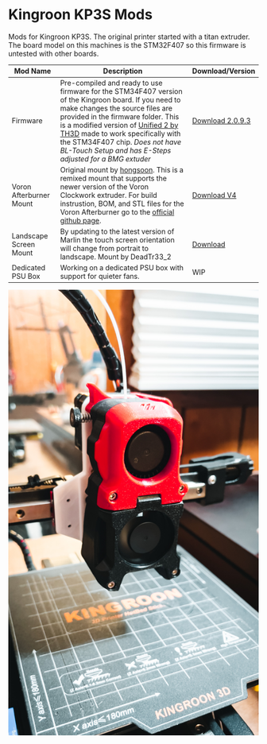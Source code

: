 # Kingroon KP3S Mods

Mods for Kingroon KP3S. The original printer started with a titan extruder. The board model on this machines is the STM32F407 so this firmware is untested with other boards.

|Mod Name   |Description  |Download/Version   |
|        ---|            ---|---|
|Firmware   |Pre-compiled and ready to use firmware for the STM34F407 version of the Kingroon board. If you need to make changes the source files are provided in the firmware folder. This is a modified version of [Unified 2 by TH3D](https://www.th3dstudio.com/hc/downloads/unified-2-firmware/kingroon/kingroon-kp-3s-firmware-kingroon-v1-2-board/) made to work specifically with the STM34F407 chip. *Does not have BL-Touch Setup and has E-Steps adjusted for a BMG extuder*|[Download 2.0.9.3 ](https://github.com/rfblock/KingroonKP3SMods/releases/tag/firmware)  |
|Voron Afterburner Mount   |Original mount by [hongsoon](https://www.thingiverse.com/thing:4766859). This is a remixed mount that supports the newer version of the Voron Clockwork extruder. For build instrustion, BOM, and STL files for the Voron Afterburner go to the [official github page](https://github.com/VoronDesign/Voron-Afterburner).  |[Download V4 ](https://github.com/rfblock/KingroonKP3SMods/tree/main/Afterburner%20Mount) |
|Landscape Screen Mount   |By updating to the latest version of Marlin the touch screen orientation will change from portrait to landscape. Mount by DeadTr33_2    |[Download](https://www.thingiverse.com/thing:5319887)   |
|Dedicated PSU Box   |Working on a dedicated PSU box with support for quieter fans.   |WIP   |

![Afterburner mounted on KP3S](https://github.com/rfblock/KingroonKP3SMods/blob/main/Afterburner%20Mount/Images/KP3S_Afterburner.JPG?raw=true)
